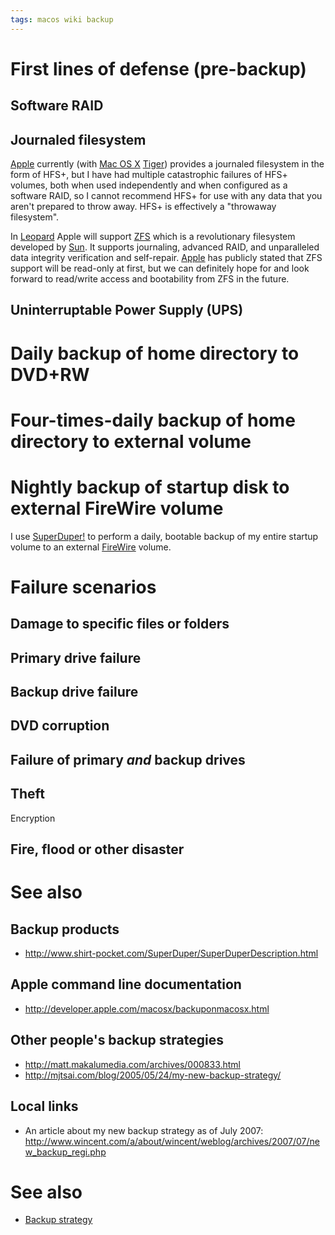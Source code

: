 ```yaml
---
tags: macos wiki backup
---
```


# First lines of defense (pre-backup)

## Software RAID

## Journaled filesystem

[Apple](/wiki/Apple) currently (with [Mac OS X](/wiki/Mac_OS_X) [Tiger](/wiki/Tiger)) provides a journaled filesystem in the form of HFS+, but I have had multiple catastrophic failures of HFS+ volumes, both when used independently and when configured as a software RAID, so I cannot recommend HFS+ for use with any data that you aren't prepared to throw away. HFS+ is effectively a "throwaway filesystem".

In [Leopard](/wiki/Leopard) Apple will support [ZFS](/wiki/ZFS) which is a revolutionary filesystem developed by [Sun](/wiki/Sun). It supports journaling, advanced RAID, and unparalleled data integrity verification and self-repair. [Apple](/wiki/Apple) has publicly stated that ZFS support will be read-only at first, but we can definitely hope for and look forward to read/write access and bootability from ZFS in the future.

## Uninterruptable Power Supply (UPS)

# Daily backup of home directory to DVD+RW

# Four-times-daily backup of home directory to external volume

# Nightly backup of startup disk to external FireWire volume

I use [SuperDuper!](/wiki/SuperDuper%21) to perform a daily, bootable backup of my entire startup volume to an external [FireWire](/wiki/FireWire) volume.

# Failure scenarios

## Damage to specific files or folders

## Primary drive failure

## Backup drive failure

## DVD corruption

## Failure of primary _and_ backup drives

## Theft

Encryption

## Fire, flood or other disaster

# See also

## Backup products

-   <http://www.shirt-pocket.com/SuperDuper/SuperDuperDescription.html>

## Apple command line documentation

-   <http://developer.apple.com/macosx/backuponmacosx.html>

## Other people's backup strategies

-   <http://matt.makalumedia.com/archives/000833.html>
-   <http://mjtsai.com/blog/2005/05/24/my-new-backup-strategy/>

## Local links

-   An article about my new backup strategy as of July 2007: <http://www.wincent.com/a/about/wincent/weblog/archives/2007/07/new_backup_regi.php>

# See also

-   [Backup strategy](/wiki/Backup_strategy)
